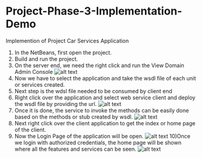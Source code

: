 # Project-Phase-3-Implementation-Demo
Implemention of Project Car Services Application
1)	In the NetBeans, first open the project.
2)	Build and run the project.
3)	On the server end, we need the right click and run the View Domain Admin Console
![alt text](https://github.com/AjayMukhi/Project-Phase-3-Implementation-Demo/blob/master/images/1.png)
4)	Now we have to select the application and take the wsdl file of each unit or services created.
5)	Next step is the wdsl file needed to be consumed by client end 
6)	Right click over the application and select web service client and deploy the wsdl file by providing the url.
![alt text](https://github.com/AjayMukhi/Project-Phase-3-Implementation-Demo/blob/master/images/2.png)
7)	Once it is done, the service to invoke the methods can be easily done based on the methods or stub created by wsdl.
![alt text](https://github.com/AjayMukhi/Project-Phase-3-Implementation-Demo/blob/master/images/3.png)
8)	Next right click over the client application to get the index or home page of the client.
9) Now the Login Page of the application will be open.
![alt text](https://github.com/AjayMukhi/Project-Phase-3-Implementation-Demo/blob/master/images/login.PNG)
10)Once we login with authorized credentials, the home page will be shown where all the features and services can be seen.
![alt text](https://github.com/AjayMukhi/Project-Phase-3-Implementation-Demo/blob/master/images/home%20page.PNG)
